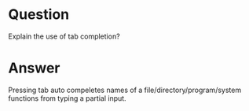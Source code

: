 # Question

Explain the use of tab completion?

# Answer

Pressing tab auto compeletes names of a file/directory/program/system functions from typing a partial input.